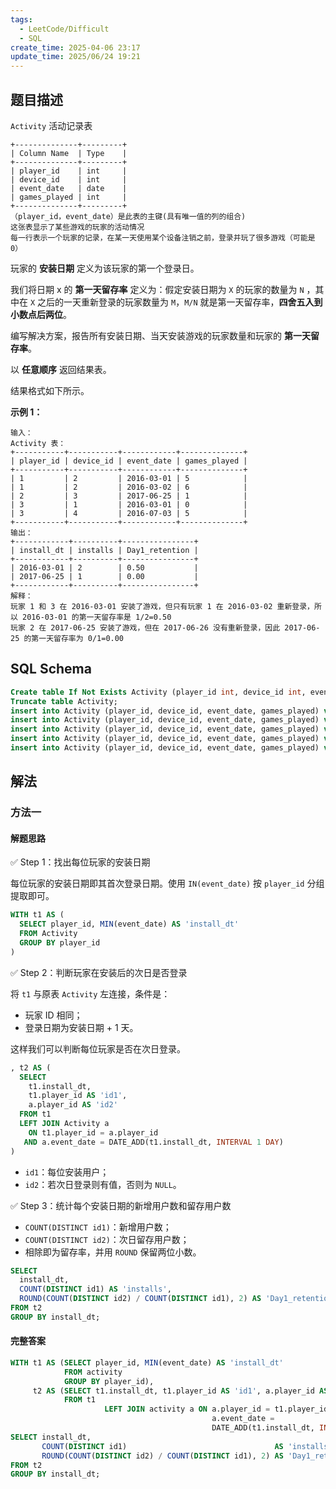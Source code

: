 ```yaml
---
tags:
  - LeetCode/Difficult
  - SQL
create_time: 2025-04-06 23:17
update_time: 2025/06/24 19:21
---
```


## 题目描述

`Activity` 活动记录表

```
+--------------+---------+
| Column Name  | Type    |
+--------------+---------+
| player_id    | int     |
| device_id    | int     |
| event_date   | date    |
| games_played | int     |
+--------------+---------+
（player_id，event_date）是此表的主键(具有唯一值的列的组合)
这张表显示了某些游戏的玩家的活动情况
每一行表示一个玩家的记录，在某一天使用某个设备注销之前，登录并玩了很多游戏（可能是 0）
```

玩家的 **安装日期** 定义为该玩家的第一个登录日。

我们将日期 x 的 **第一天留存率** 定义为：假定安装日期为 `X` 的玩家的数量为 `N` ，其中在 `X` 之后的一天重新登录的玩家数量为 `M`，`M/N` 就是第一天留存率，**四舍五入到小数点后两位**。

编写解决方案，报告所有安装日期、当天安装游戏的玩家数量和玩家的 **第一天留存率**。

以 **任意顺序** 返回结果表。

结果格式如下所示。

**示例 1：**

```
输入：
Activity 表：
+-----------+-----------+------------+--------------+
| player_id | device_id | event_date | games_played |
+-----------+-----------+------------+--------------+
| 1         | 2         | 2016-03-01 | 5            |
| 1         | 2         | 2016-03-02 | 6            |
| 2         | 3         | 2017-06-25 | 1            |
| 3         | 1         | 2016-03-01 | 0            |
| 3         | 4         | 2016-07-03 | 5            |
+-----------+-----------+------------+--------------+
输出：
+------------+----------+----------------+
| install_dt | installs | Day1_retention |
+------------+----------+----------------+
| 2016-03-01 | 2        | 0.50           |
| 2017-06-25 | 1        | 0.00           |
+------------+----------+----------------+
解释：
玩家 1 和 3 在 2016-03-01 安装了游戏，但只有玩家 1 在 2016-03-02 重新登录，所以 2016-03-01 的第一天留存率是 1/2=0.50
玩家 2 在 2017-06-25 安装了游戏，但在 2017-06-26 没有重新登录，因此 2017-06-25 的第一天留存率为 0/1=0.00
```

## SQL Schema

```sql
Create table If Not Exists Activity (player_id int, device_id int, event_date date, games_played int);
Truncate table Activity;
insert into Activity (player_id, device_id, event_date, games_played) values ('1', '2', '2016-03-01', '5');
insert into Activity (player_id, device_id, event_date, games_played) values ('1', '2', '2016-03-02', '6');
insert into Activity (player_id, device_id, event_date, games_played) values ('2', '3', '2017-06-25', '1');
insert into Activity (player_id, device_id, event_date, games_played) values ('3', '1', '2016-03-01', '0');
insert into Activity (player_id, device_id, event_date, games_played) values ('3', '4', '2018-07-03', '5');
```

## 解法

### 方法一

#### 解题思路

✅ Step 1：找出每位玩家的安装日期

每位玩家的安装日期即其首次登录日期。使用 `IN(event_date)` 按 `player_id` 分组提取即可。

```sql
WITH t1 AS (
  SELECT player_id, MIN(event_date) AS 'install_dt'
  FROM Activity
  GROUP BY player_id
)
```

✅ Step 2：判断玩家在安装后的次日是否登录

将 `t1` 与原表 `Activity` 左连接，条件是：

- 玩家 ID 相同；
- 登录日期为安装日期 + 1 天。

这样我们可以判断每位玩家是否在次日登录。

```sql
, t2 AS (
  SELECT
    t1.install_dt,
    t1.player_id AS 'id1',
    a.player_id AS 'id2'
  FROM t1
  LEFT JOIN Activity a
    ON t1.player_id = a.player_id
   AND a.event_date = DATE_ADD(t1.install_dt, INTERVAL 1 DAY)
)
```

- `id1`：每位安装用户；
- `id2`：若次日登录则有值，否则为 `NULL`。

✅ Step 3：统计每个安装日期的新增用户数和留存用户数
- `COUNT(DISTINCT id1)`：新增用户数；
- `COUNT(DISTINCT id2)`：次日留存用户数；
- 相除即为留存率，并用 `ROUND` 保留两位小数。

```sql
SELECT
  install_dt,
  COUNT(DISTINCT id1) AS 'installs',
  ROUND(COUNT(DISTINCT id2) / COUNT(DISTINCT id1), 2) AS 'Day1_retention'
FROM t2
GROUP BY install_dt;
```

#### 完整答案

```sql
WITH t1 AS (SELECT player_id, MIN(event_date) AS 'install_dt'  
            FROM activity  
            GROUP BY player_id),  
     t2 AS (SELECT t1.install_dt, t1.player_id AS 'id1', a.player_id AS 'id2'  
            FROM t1  
                     LEFT JOIN activity a ON a.player_id = t1.player_id AND  
                                             a.event_date =  
                                             DATE_ADD(t1.install_dt, INTERVAL 1 DAY))  
SELECT install_dt,  
       COUNT(DISTINCT id1)                                 AS 'installs',  
       ROUND(COUNT(DISTINCT id2) / COUNT(DISTINCT id1), 2) AS 'Day1_retention'  
FROM t2  
GROUP BY install_dt;
```
